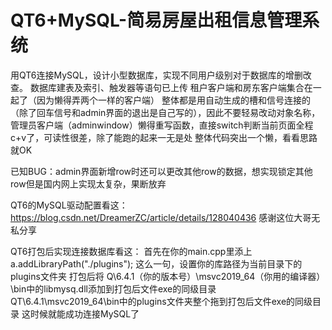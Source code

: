 # QT6+MySQL-简易房屋出租信息管理系统
用QT6连接MySQL，设计小型数据库，实现不同用户级别对于数据库的增删改查。
数据库建表及索引、触发器等语句已上传
租户客户端和房东客户端集合在一起了（因为懒得弄两个一样的客户端）
整体都是用自动生成的槽和信号连接的（除了回车信号和admin界面的退出是自己写的），因此不要轻易改动对象名称，
管理员客户端（adminwindow）懒得重写函数，直接switch判断当前页面全程c+v了，可读性很差，除了能跑的起来一无是处
整体代码突出一个懒，看看思路就OK

已知BUG：admin界面新增row时还可以更改其他row的数据，想实现锁定其他row但是国内网上实现太复杂，果断放弃

QT6的MySQL驱动配置看这：https://blog.csdn.net/DreamerZC/article/details/128040436 感谢这位大哥无私分享


QT6打包后实现连接数据库看这：
首先在你的main.cpp里添上     a.addLibraryPath("./plugins"); 这么一句，设置你的库路径为当前目录下的plugins文件夹
打包后将
Q\6.4.1（你的版本号）\msvc2019_64（你用的编译器）\bin中的libmysq.dll添加到打包后文件exe的同级目录
QT\6.4.1\msvc2019_64\bin中的plugins文件夹整个拖到打包后文件exe的同级目录
这时候就能成功连接MySQL了
